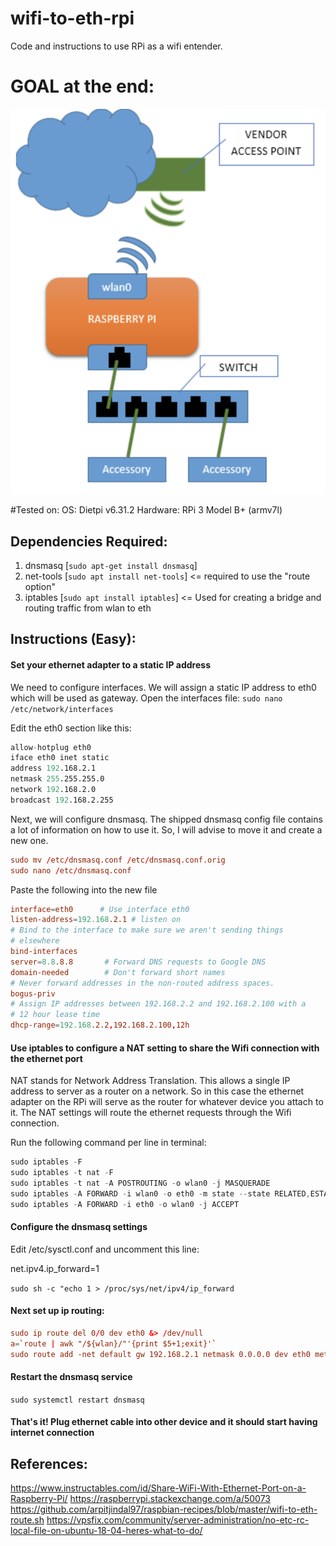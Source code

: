 # wifi-to-eth-rpi
Code and instructions to use RPi as a wifi entender.

# GOAL at the end:
![alt text](https://github.com/mehulwarade/wifi-to-eth-rpi/blob/master/goal.png?raw=true)

#Tested on:
OS: Dietpi v6.31.2
Hardware: RPi 3 Model B+ (armv7l)

## Dependencies Required:

1. dnsmasq [```sudo apt-get install dnsmasq```]
2. net-tools [```sudo apt install net-tools```]   <= required to use the "route option"
3. iptables [```sudo apt install iptables```]   <= Used for creating a bridge and routing traffic from wlan to eth

## Instructions (Easy):

#### Set your ethernet adapter to a static IP address
We need to configure interfaces. We will assign a static IP address to  eth0 which will be used as gateway. Open the interfaces file:
```sudo nano /etc/network/interfaces```

Edit the eth0 section like this:

```s
allow-hotplug eth0  
iface eth0 inet static  
address 192.168.2.1 
netmask 255.255.255.0 
network 192.168.2.0 
broadcast 192.168.2.255 
```

Next, we will configure dnsmasq. The shipped dnsmasq config file contains a lot of information on how to use it. So, I will advise to move it and create a new one.

```conf
sudo mv /etc/dnsmasq.conf /etc/dnsmasq.conf.orig 
sudo nano /etc/dnsmasq.conf
```

Paste the following into the new file

```conf
interface=eth0      # Use interface eth0  
listen-address=192.168.2.1 # listen on  
# Bind to the interface to make sure we aren't sending things 
# elsewhere  
bind-interfaces
server=8.8.8.8       # Forward DNS requests to Google DNS  
domain-needed        # Don't forward short names  
# Never forward addresses in the non-routed address spaces.
bogus-priv
# Assign IP addresses between 192.168.2.2 and 192.168.2.100 with a
# 12 hour lease time
dhcp-range=192.168.2.2,192.168.2.100,12h 

```

#### Use iptables to configure a NAT setting to share the Wifi connection with the ethernet port
NAT stands for Network Address Translation. This allows a single IP address to server as a router on a network. So in this case the ethernet adapter on the RPi will serve as the router for whatever device you attach to it. The NAT settings will route the ethernet requests through the Wifi connection.

Run the following command per line in terminal:

```s
sudo iptables -F
sudo iptables -t nat -F
sudo iptables -t nat -A POSTROUTING -o wlan0 -j MASQUERADE
sudo iptables -A FORWARD -i wlan0 -o eth0 -m state --state RELATED,ESTABLISHED -j ACCEPT
sudo iptables -A FORWARD -i eth0 -o wlan0 -j ACCEPT
```

#### Configure the dnsmasq settings
Edit /etc/sysctl.conf and uncomment this line:

net.ipv4.ip_forward=1

```sudo sh -c "echo 1 > /proc/sys/net/ipv4/ip_forward```

#### Next set up ip routing:
```conf
sudo ip route del 0/0 dev eth0 &> /dev/null
a=`route | awk "/${wlan}/"'{print $5+1;exit}'`
sudo route add -net default gw 192.168.2.1 netmask 0.0.0.0 dev eth0 metric $a
```

#### Restart the dnsmasq service

```sudo systemctl restart dnsmasq```

#### That's it! Plug ethernet cable into other device and it should start having internet connection


## References:
https://www.instructables.com/id/Share-WiFi-With-Ethernet-Port-on-a-Raspberry-Pi/
https://raspberrypi.stackexchange.com/a/50073
https://github.com/arpitjindal97/raspbian-recipes/blob/master/wifi-to-eth-route.sh 
https://vpsfix.com/community/server-administration/no-etc-rc-local-file-on-ubuntu-18-04-heres-what-to-do/ 